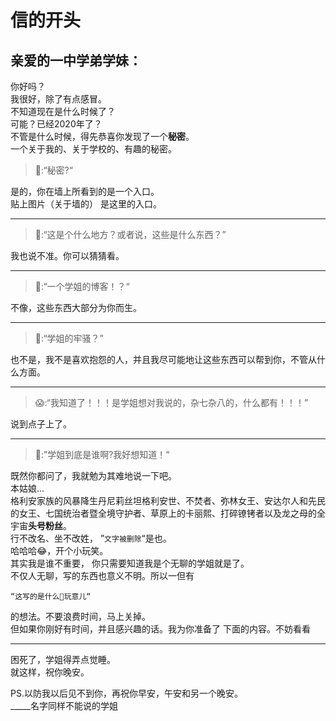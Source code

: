 # 信的开头
## 亲爱的一中学弟学妹：
  你好吗？  
  我很好，除了有点感冒。  
  不知道现在是什么时候了？  
  可能？已经2020年了？  
  不管是什么时候，得先恭喜你发现了一个**秘密**。  
一个关于我的、关于学校的、有趣的秘密。

>🤨:“秘密?“  

  是的，你在墙上所看到的是一个入口。  
贴上图片（关于墙的）  是这里的入口。  
______________________________________________
>🤨:“这是个什么地方？或者说，这些是什么东西？”

  我也说不准。你可以猜猜看。
________________________________________________________________________________________  
>🤔:“一个学姐的博客！？“  

  不像，这些东西大部分为你而生。  
______________________________________________________________________   
>🤔:“学姐的牢骚？”  

  也不是，我不是喜欢抱怨的人，并且我尽可能地让这些东西可以帮到你，不管从什么方面。  
____________________________________________________________________________________________________________    
>😱:“我知道了！！！是学姐想对我说的，杂七杂八的，什么都有！！！”  

  说到点子上了。  
______________________________________________________________________________________________________________________
>🥺:”学姐到底是谁啊?我好想知道！“

  既然你都问了，我就勉为其难地说一下吧。  
  本姑娘…  
格利安家族的风暴降生丹尼莉丝坦格利安世、不焚者、弥林女王、安达尔人和先民的女王、七国统治者暨全境守护者、草原上的卡丽熙、打碎镣铐者以及龙之母的全宇宙**头号粉丝**。  
  行不改名、坐不改姓， 
”`文字被删除`“是也。  
哈哈哈😂，开个小玩笑。  
  其实我是谁不重要，
你只需要知道我是个无聊的学姐就是了。  
不仅人无聊，写的东西也意义不明。所以一但有  

    “这写的是什么💩玩意儿“  

的想法。不要浪费时间，马上关掉。  
但如果你刚好有时间，并且感兴趣的话。我为你准备了
下面的内容。不妨看看  
__________________________________________________________________________________________________________________________________________
困死了，学姐得弄点觉睡。  
就这样，祝你晚安。  


PS.以防我以后见不到你，再祝你早安，午安和另一个晚安。  
          _____名字同样不能说的学姐  
